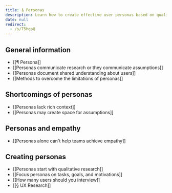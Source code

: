 ```yaml
---
title: § Personas
description: Learn how to create effective user personas based on qualitative research to improve UX by focusing on user tasks, goals, and motivations while avoiding assumptions and lack of context.
date: null
redirect:
  - /s/T5hgpQ
---
```


## General information

- [[¶ Persona]]
- [[Personas communicate research or they communicate assumptions]]
- [[Personas document shared understanding about users]]
- [[Methods to overcome the limitations of personas]]

## Shortcomings of personas

- [[Personas lack rich context]]
- [[Personas may create space for assumptions]]

## Personas and empathy

- [[Personas alone can't help teams achieve empathy]]

## Creating personas

- [[Personas start with qualitative research]]
- [[Focus personas on tasks, goals, and motivations]]
- [[How many users should you interview]]
- [[§ UX Research]]
